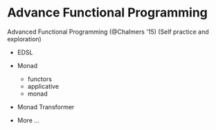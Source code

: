 # Advance Functional Programming
Advanced Functional Programming (@Chalmers '15)
(Self practice and exploration)
- EDSL
  
- Monad
  - functors
  - applicative
  - monad
- Monad Transformer
- More ...
